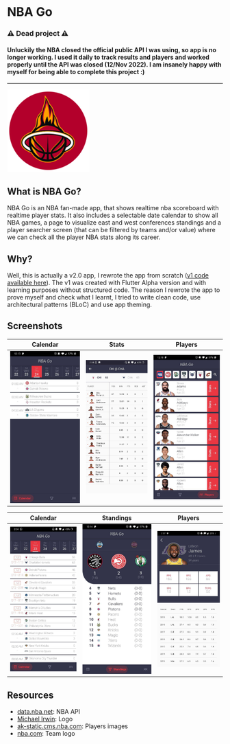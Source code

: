 # NBA Go

### ⚠️ Dead project ⚠️
#### Unluckily the NBA closed the official public API I was using, so app is no longer working. I used it daily to track results and players and worked properly until the API was closed (12/Nov 2022). I am insanely happy with myself for being able to complete this project :)

---

[![](https://raw.githubusercontent.com/JaysusM/NBA-Go/master/android/app/src/main/res/mipmap-xxxhdpi/nba_go.png)](https://github.com/JaysusM/NBA-Go/releases/download/v1.1/NBA_Go_v1_1.apk)

## What is NBA Go?
NBA Go is an NBA fan-made app, that shows realtime nba scoreboard with realtime player stats. It also includes a selectable date calendar to show all NBA games, a page to visualize east and west conferences standings and a player searcher screen (that can be filtered by teams and/or value) where we can check all the player NBA stats along its career.

## Why?
Well, this is actually a v2.0 app, I rewrote the app from scratch ([v1 code available here](https://github.com/JaysusM/Simple-NBA "v1 code available here")).
The v1 was created with Flutter Alpha version and with learning purposes without structured code. The reason I rewrote the app to prove myself and check what I learnt, I tried to write clean code, use architectural patterns (BLoC) and use app theming.

## Screenshots
| Calendar | Stats | Players |
| - | - | - |
| ![](https://raw.githubusercontent.com/JaysusM/NBA-Go/master/screenshots/calendar.jpg) | ![](https://raw.githubusercontent.com/JaysusM/NBA-Go/master/screenshots/game_stats.jpg) | ![](https://raw.githubusercontent.com/JaysusM/NBA-Go/master/screenshots/players.jpg) |

| Calendar | Standings | Players |
| - | - | - |
| ![](https://raw.githubusercontent.com/JaysusM/NBA-Go/master/screenshots/calendar_1.jpg) | ![](https://raw.githubusercontent.com/JaysusM/NBA-Go/master/screenshots/standings.jpg) | ![](https://raw.githubusercontent.com/JaysusM/NBA-Go/master/screenshots/player_profile.jpg) |

## Resources
- [data.nba.net](http://data.nba.net): NBA API
- [Michael Irwin](https://dribbble.com/shots/4607457-Miami-Heat): Logo
- [ak-static.cms.nba.com](https://ak-static.cms.nba.com): Players images
- [nba.com](http://nba.com): Team logo
